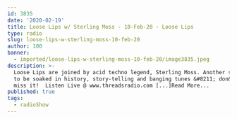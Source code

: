 ```yaml
---
id: 3835
date: '2020-02-19'
title: Loose Lips w/ Sterling Moss - 10-Feb-20 - Loose Lips
type: radio
slug: loose-lips-w-sterling-moss-10-feb-20
author: 100
banner:
  - imported/loose-lips-w-sterling-moss-10-feb-20/image3835.jpeg
description: >-
  Loose Lips are joined by acid techno legend, Sterling Moss. Another show sure
  to be soaked in history, story-telling and banging tunes &#8211; don&#8217;t
  miss it!⁠ ⁠ Listen Live @ www.threadsradio.com [...]Read More...
published: true
tags:
  - radioShow
---
```

